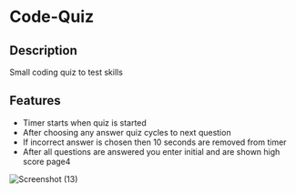 # Code-Quiz

## Description

Small coding quiz to test skills

## Features

- Timer starts when quiz is started
- After choosing any answer quiz cycles to next question
- If incorrect answer is chosen then 10 seconds are removed from timer
- After all questions are answered you enter initial and are shown high score page4


![Screenshot (13)](https://user-images.githubusercontent.com/98231816/162744552-86ec08b1-3c9a-40d4-a263-4ea3fcb81010.png)
